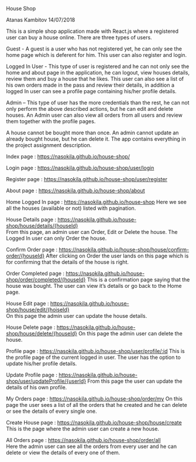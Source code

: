 
House Shop

Atanas Kambitov                                                                                   14/07/2018

This is a simple shop application made with React.js where a registered user can buy a house online.
There are three types of users.

Guest - A guest is a user who has not registered yet, he can only see the home page which is deferent for him.
This user can also register and login.

Logged In User - This type of user is registered and he can not only see the home and about page in the application, he can logout, view houses details, review them and buy a house that he likes.
This user can also see a list of his own orders made in the pass and review their details, in addition
a logged In user can see a profile page containing his/her profile details.

Admin – This type of user has the more credentials than the rest, he can not only perform the above described actions, but he can edit and delete houses.
An Admin user can also view all orders from all users and review them together with the profile pages.

A house cannot be bought more than once.
An admin cannot update an already bought house, but he can delete it.
The app contains everything in the project assignment description.

Index page : https://nasokila.github.io/house-shop/	
 
Login page : https://nasokila.github.io/house-shop/user/login
 
Register page : https://nasokila.github.io/house-shop/user/register
 	
About page : https://nasokila.github.io/house-shop/about
 
Home Logged In page : https://nasokila.github.io/house-shop	
Here we see all the houses (available or not) listed with pagination.

House Details page : https://nasokila.github.io/house-shop/house/details/{houseId}	
From this page, an admin user can Order, Edit or Delete the house.
The Logged In user can only Order the house. 

Confirm Order page : https://nasokila.github.io/house-shop/house/confirm-order/{houseId}
After clicking on Order the user lands on this page which is for confirming that the details of the house is right.	

Order Completed page : https://nasokila.github.io/house-shop/order/completed/{houseId}
This is a confirmation page saying that the house was bought.
The user can view it’s details or go back to the Home page.

House Edit page : https://nasokila.github.io/house-shop/house/edit/{hoiseId}		
On this page the admin user can update the house details.
 
House Delete page : https://nasokila.github.io/house-shop/house/delete/{houseId}
On this page the admin user can delete the house.
 
Profile page : https://nasokila.github.io/house-shop/user/profile/:id
This is the profile page of the current logged in user.
The user has the option to update his/her profile details.
 
Update Profile page : https://nasokila.github.io/house-shop/user/updateProfile/{userId}
From this page the user can update the details of his own profile.
 
My Orders page : https://nasokila.github.io/house-shop/order/my
On this page the user sees a list of all the orders that he created and he can delete or see the details of every single one.
 
Create House page : https://nasokila.github.io/house-shop/house/create	
This is the page where the admin user can create a new house.
 
All Orders page : https://nasokila.github.io/house-shop/order/all	
Here the admin user can see all the orders from every user and he can delete or view the details of every one of them.
